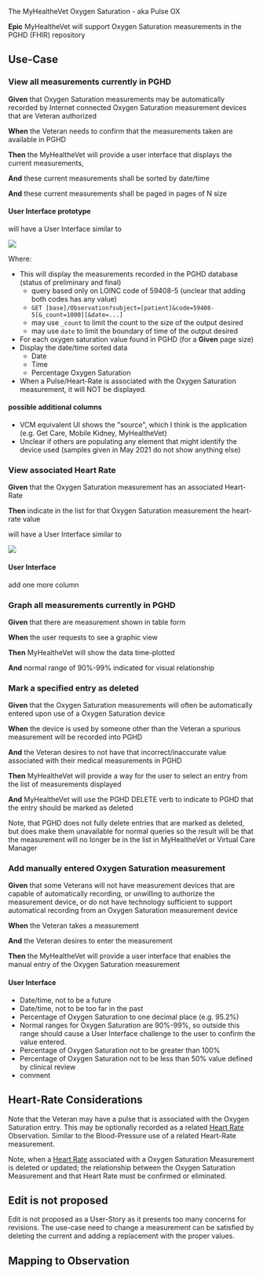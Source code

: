 The MyHealtheVet Oxygen Saturation - aka Pulse OX 

**Epic** MyHealtheVet will support Oxygen Saturation measurements in the PGHD (FHIR) repository

## Use-Case

### View all measurements currently in PGHD

**Given** that Oxygen Saturation measurements may be automatically recorded by Internet connected Oxygen Saturation measurement devices that are Veteran authorized 

**When** the Veteran needs to confirm that the measurements taken are available in PGHD

**Then** the MyHealtheVet will provide a user interface that displays the current measurements,

**And** these current measurements shall be sorted by date/time

**And** these current measurements shall be paged in pages of N size

#### User Interface prototype

will have a User Interface similar to

![](BloodOxygenSatList.svg)

<div style="clear: left"/>

Where:

* This will display the measurements recorded in the PGHD database (status of preliminary and final)
  * query based only on LOINC code of 59408-5 (unclear that adding both codes has any value)
  * `GET [base]/Observation?subject=[patient]&code=59408-5[&_count=1000][&date=...]`
  * may use `_count` to limit the count to the size of the output desired
  * may use `date` to limit the boundary of time of the output desired
* For each oxygen saturation value found in PGHD (for a **Given** page size)
* Display the date/time sorted data
  * Date
  * Time
  * Percentage Oxygen Saturation
* When a Pulse/Heart-Rate is associated with the Oxygen Saturation measurement, it will NOT be displayed.

#### possible additional columns

* VCM equivalent UI shows the "source", which I think is the application (e.g. Get Care, Mobile Kidney, MyHealtheVet)
* Unclear if others are populating any element that might identify the device used (samples given in May 2021 do not show anything else)

### View associated Heart Rate

**Given** that the Oxygen Saturation measurement has an associated Heart-Rate

**Then** indicate in the list for that Oxygen Saturation measurement the heart-rate value


will have a User Interface similar to

![](BloodOxygenSatPulseList.svg)

<div style="clear: left"/>

#### User Interface

add one more column

### Graph all measurements currently in PGHD

**Given** that there are measurement shown in table form

**When** the user requests to see a graphic view

**Then** MyHealtheVet will show the data time-plotted

**And** normal range of 90%-99% indicated for visual relationship

### Mark a specified entry as deleted

**Given** that the Oxygen Saturation measurements will often be automatically entered upon use of a Oxygen Saturation device

**When** the device is used by someone other than the Veteran a spurious measurement will be recorded into PGHD

**And** the Veteran desires to not have that incorrect/inaccurate value associated with their medical measurements in PGHD

**Then** MyHealtheVet will provide a way for the user to select an entry from the list of measurements displayed

**And** MyHealtheVet will use the PGHD DELETE verb to indicate to PGHD that the entry should be marked as deleted

Note, that PGHD does not fully delete entries that are marked as deleted, but does make them unavailable for normal queries so the result will be that the measurement will no longer be in the list in MyHealtheVet or Virtual Care Manager

### Add manually entered Oxygen Saturation measurement

**Given** that some Veterans will not have measurement devices that are capable of automatically recording, or unwilling to authorize the measurement device, or do not have technology sufficient to support automatical recording from an Oxygen Saturation measurement device

**When** the Veteran takes a measurement

**And** the Veteran desires to enter the measurement

**Then** the MyHealtheVet will provide a user interface that enables the manual entry of the Oxygen Saturation measurement

#### User Interface 

* Date/time, not to be a future 
* Date/time, not to be too far in the past
* Percentage of Oxygen Saturation to one decimal place (e.g. 95.2%)
* Normal ranges for Oxygen Saturation are 90%-99%, so outside this range should cause a User Interface challenge to the user to confirm the value entered.
* Percentage of Oxygen Saturation not to be greater than 100%
* Percentage of Oxygen Saturation not to be less than 50% value defined by clinical review 
* comment

## Heart-Rate Considerations

Note that the Veteran may have a pulse that is associated with the Oxygen Saturation entry. This may be optionally recorded as a related  [Heart Rate](StructureDefinition-VA.MHV.heartRate.html) Observation. Similar to the Blood-Pressure use of a related Heart-Rate measurement.

Note, when a [Heart Rate](StructureDefinition-VA.MHV.heartRate.html) associated with a Oxygen Saturation Measurement is deleted or updated; the relationship between the Oxygen Saturation Measurement and that Heart Rate must be confirmed or eliminated. 

## Edit is not proposed

Edit is not proposed as a User-Story as it presents too many concerns for revisions. The use-case need to change a measurement can be satisfied by deleting the current and adding a replacement with the proper values.

## Mapping to Observation

